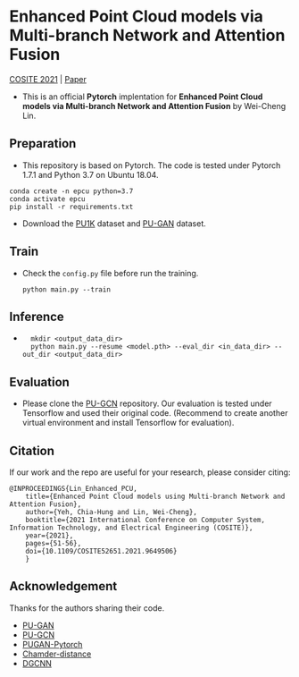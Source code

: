 # Enhanced Point Cloud models via Multi-branch Network and Attention Fusion
[COSITE 2021](https://ic-cosite.org/) | [Paper](https://ieeexplore.ieee.org/document/9649506)

- This is an official **Pytorch** implentation for **Enhanced Point Cloud models via Multi-branch Network and Attention Fusion** by Wei-Cheng Lin. 

## Preparation

- This repository is based on Pytorch. The code is tested under Pytorch 1.7.1 and Python 3.7 on Ubuntu 18.04.

```shell
conda create -n epcu python=3.7
conda activate epcu
pip install -r requirements.txt
```
- Download the [PU1K](https://github.com/guochengqian/PU-GCN) dataset and [PU-GAN](https://github.com/liruihui/PU-GAN) dataset. 

## Train

- Check the `config.py` file before run the training.
    ```shell
    python main.py --train 
    ```

## Inference

- ```shell
    mkdir <output_data_dir> 
    python main.py --resume <model.pth> --eval_dir <in_data_dir> --out_dir <output_data_dir> 
    ```

## Evaluation

- Please clone the [PU-GCN](https://github.com/guochengqian/PU-GCN) repository. Our evaluation is tested under Tensorflow and used their original code. (Recommend to create another virtual environment and install Tensorflow for evaluation). 
    
## Citation

If our work and the repo are useful for your research, please consider citing:

    @INPROCEEDINGS{Lin_Enhanced_PCU,  
        title={Enhanced Point Cloud models using Multi-branch Network and Attention Fusion},
        author={Yeh, Chia-Hung and Lin, Wei-Cheng},  
        booktitle={2021 International Conference on Computer System, Information Technology, and Electrical Engineering (COSITE)},
        year={2021}, 
        pages={51-56}, 
        doi={10.1109/COSITE52651.2021.9649506}
        }

## Acknowledgement

Thanks for the authors sharing their code.
* [PU-GAN](https://github.com/liruihui/PU-GAN)
* [PU-GCN](https://github.com/guochengqian/PU-GCN)
* [PUGAN-Pytorch](https://github.com/UncleMEDM/PUGAN-pytorch/)
* [Chamder-distance](https://github.com/otaheri/chamfer_distance)
* [DGCNN](https://github.com/WangYueFt/dgcnn)
